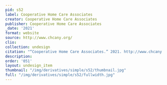 ```yaml
---
pid: s52
label: Cooperative Home Care Associates
creator: Cooperative Home Care Associates
publisher: Cooperative Home Care Associates
_date: '2021'
format: website
source: http://www.chcany.org/
clio:
collection: undesign
citation: "“Cooperative Home Care Associates.” 2021. http://www.chcany.org/."
description:
order: '051'
layout: undesign_item
thumbnail: "/img/derivatives/simple/s52/thumbnail.jpg"
full: "/img/derivatives/simple/s52/fullwidth.jpg"
---
```

